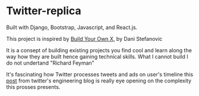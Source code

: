 # Twitter-replica
Built with Django, Bootstrap, Javascript, and React.js.

This project is inspired by [Build Your Own X](https://github.com/danistefanovic/build-your-own-x), by Dani Stefanovic 

It is a consept of building existing projects you find cool and learn along the way how they are built hence gaining technical skills.
What I cannot build I do not undertand "Richard Feyman"

It's fascinating how Twitter processes tweets and ads on user's timeline this [post](https://blog.twitter.com/engineering/en_us/topics/infrastructure/2021/sharding-simplification-and-twitters-ads-serving-platform.html "Twitter's ads serving platform") from twitter's engineering blog is really eye opening on the complexity this prosses presents.

